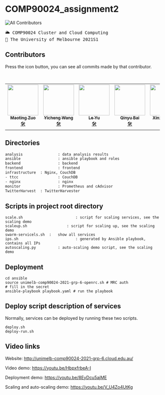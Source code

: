 # COMP90024_assignment2

![All Contributors](https://img.shields.io/badge/-5%20Contributors-blue)
<pre>
🌥 COMP90024 Cluster and Cloud Computing
🏫 The University of Melbourne 2021S1
</pre>

## Contributors

<!-- Contributor List table--->
Press the icon button, you can see all commits made by that contributor.
<table>
  <tr>
    <!-- Maoting Zuo Profile-->
    <td align="center"><a href="https://github.com/Shouyin"><img src="https://avatars.githubusercontent.com/u/26863473?s=400&u=484e42c0a9f733644838f846c0b68a2d0c67cc58&v=4" width="100px;" alt=""/><br/><sub><b>Maoting Zuo</b></sub></a><br /><a href="https://github.com/Shouyin/COMP90024_assignment2/commits?author=Shouyin" title="Code">🛠</a></td>
    <!-- Yicheng Wang Profile-->
    <td align="center"><a href="https://github.com/yichengw1"><img src="https://avatars.githubusercontent.com/u/34100044?s=400&u=0340deff51b960d4a8ff8d434fbeb1584308ee76&v=4" width="100px;" alt=""/><br/><sub><b>Yicheng Wang</b></sub></a><br /><a href="https://github.com/Shouyin/COMP90024_assignment2/commits?author=yichengw1" title="Code">🛠</a></td>
    <!-- Le Yu Profile-->
    <td align="center"><a href="https://github.com/ley7952"><img src="https://avatars.githubusercontent.com/u/71740213?s=400&v=4" width="100px;" alt=""/><br/><sub><b>Le Yu</b></sub></a><br /><a href="https://github.com/Shouyin/COMP90024_assignment2/commits?author=ley7952" title="Code">🛠</a></td>
    <!-- Qinyu Bai Profile-->
    <td align="center"><a href="https://github.com/SkyeBai"><img src="https://avatars.githubusercontent.com/u/52305027?s=400&u=46ec116cb12d5f7850a4387ca0b39d521c4ce0fc&v=4" width="100px;" alt=""/><br/><sub><b>Qinyu Bai</b></sub></a><br /><a href="https://github.com/Shouyin/COMP90024_assignment2/commits?author=SkyeBai" title="Code">🛠</a></td>
    <!-- Xinze Huang Profile-->
    <td align="center"><a href="https://github.com/xinzehuang"><img src="https://avatars.githubusercontent.com/u/44016281?s=400&v=4" width="100px;" alt=""/><br/><sub><b>Xinze Huang</b></sub></a><br /><a href="https://github.com/Shouyin/COMP90024_assignment2/commits?author=xinzehuang" title="Code">🛠</a></td>
​    

  </tr>
</table>



## Directories

```bash
analysis 				: data analysis results
ansible 				: ansible playbook and roles
backend 				: backend
frontend 				: frontend
infrastructure	: Nginx, CouchDB
- ttcc					: CouchDB
- nginx					: nginx
monitor					: Prometheus and cAdvisor
TwitterHarvest	: TwitterHarvester
```



## Scripts in project root directory

``````
scale.sh						: script for scaling services, see the scaling demo
scaleup.sh					: script for scaling up, see the scaling demo
swarm-servicels.sh	:	show all services
ips.sh							: generated by Ansible playbook, contains all IPs
autoscaling.py			: auto-scaling demo script, see the scaling demo
``````



## Deployment

``````
cd ansible
source unimelb-comp90024-2021-grp-6-openrc.sh # MRC auth
# fill in the secret
ansible-playbook playbook.yaml # run the playbook
``````



## Deploy script description of services

Normally, services can be deployed by running these two scripts.

``````
deploy.sh
deploy-run.sh
``````





## Video links

Website: http://unimelb-comp90024-2021-grp-6.cloud.edu.au/

Video demo: https://youtu.be/HbpxfrbeA-I

Deployment demo: https://youtu.be/8EyDcu5ajME

Scaling and auto-scaling demo: https://youtu.be/V_U4Zo4UtKg




